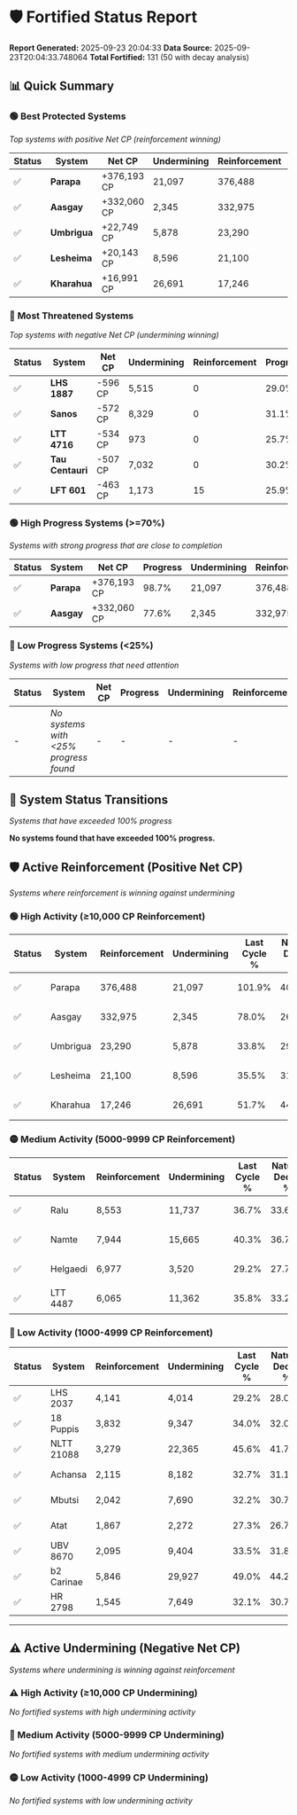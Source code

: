 # 🛡️ Fortified Status Report

**Report Generated:** 2025-09-23 20:04:33
**Data Source:** 2025-09-23T20:04:33.748064
**Total Fortified:** 131 (50 with decay analysis)

## 📊 Quick Summary

### 🟢 **Best Protected Systems**
*Top systems with positive Net CP (reinforcement winning)*

| Status | System | Net CP | Undermining | Reinforcement | Progress |
|--------|--------|--------|-------------|---------------|----------|
| ✅ | **Parapa** | +376,193 CP | 21,097 | 376,488 | 98.7% |
| ✅ | **Aasgay** | +332,060 CP | 2,345 | 332,975 | 77.6% |
| ✅ | **Umbrigua** | +22,749 CP | 5,878 | 23,290 | 32.9% |
| ✅ | **Lesheima** | +20,143 CP | 8,596 | 21,100 | 34.2% |
| ✅ | **Kharahua** | +16,991 CP | 26,691 | 17,246 | 47.6% |

### 🔴 **Most Threatened Systems**
*Top systems with negative Net CP (undermining winning)*

| Status | System | Net CP | Undermining | Reinforcement | Progress |
|--------|--------|--------|-------------|---------------|----------|
| ✅ | **LHS 1887** | -596 CP | 5,515 | 0 | 29.0% |
| ✅ | **Sanos** | -572 CP | 8,329 | 0 | 31.1% |
| ✅ | **LTT 4716** | -534 CP | 973 | 0 | 25.7% |
| ✅ | **Tau Centauri** | -507 CP | 7,032 | 0 | 30.2% |
| ✅ | **LFT 601** | -463 CP | 1,173 | 15 | 25.9% |

### 🟢 **High Progress Systems (>=70%)**
*Systems with strong progress that are close to completion*

| Status | System | Net CP | Progress | Undermining | Reinforcement |
|--------|--------|--------|----------|-------------|---------------|
| ✅ | **Parapa** | +376,193 CP | 98.7% | 21,097 | 376,488 |
| ✅ | **Aasgay** | +332,060 CP | 77.6% | 2,345 | 332,975 |

### 🔴 **Low Progress Systems (<25%)**
*Systems with low progress that need attention*

| Status | System | Net CP | Progress | Undermining | Reinforcement |
|--------|--------|--------|----------|-------------|---------------|
| - | *No systems with <25% progress found* | - | - | - | - |
## 🔄 System Status Transitions
*Systems that have exceeded 100% progress*

**No systems found that have exceeded 100% progress.**

## 🛡️ Active Reinforcement (Positive Net CP)
*Systems where reinforcement is winning against undermining*

### 🟢 High Activity (≥10,000 CP Reinforcement)

| Status | System | Reinforcement | Undermining | Last Cycle % | Natural Decay % | Current Progress % | Current CP | Net CP | Activity |
|--------|--------|---------------|-------------|--------------|-----------------|-------------------|------------|--------|----------|
| ✅ | Parapa | 376,488 | 21,097 | 101.9% | 40.82% | 98.7% | 641,550 | +376,193 | 🟢 High Reinforcement |
| ✅ | Aasgay | 332,975 | 2,345 | 78.0% | 26.51% | 77.6% | 504,399 | +332,060 | 🟢 High Reinforcement |
| ✅ | Umbrigua | 23,290 | 5,878 | 33.8% | 29.40% | 32.9% | 213,849 | +22,749 | 🟢 High Reinforcement |
| ✅ | Lesheima | 21,100 | 8,596 | 35.5% | 31.10% | 34.2% | 222,300 | +20,143 | 🟢 High Reinforcement |
| ✅ | Kharahua | 17,246 | 26,691 | 51.7% | 44.99% | 47.6% | 309,400 | +16,991 | 🟢 High Reinforcement |

### 🟡 Medium Activity (5000-9999 CP Reinforcement)

| Status | System | Reinforcement | Undermining | Last Cycle % | Natural Decay % | Current Progress % | Current CP | Net CP | Activity |
|--------|--------|---------------|-------------|--------------|-----------------|-------------------|------------|--------|----------|
| ✅ | Ralu | 8,553 | 11,737 | 36.7% | 33.68% | 34.9% | 226,849 | +7,944 | 🟡 Medium Reinforcement |
| ✅ | Namte | 7,944 | 15,665 | 40.3% | 36.74% | 37.9% | 246,350 | +7,550 | 🟡 Medium Reinforcement |
| ✅ | Helgaedi | 6,977 | 3,520 | 29.2% | 27.70% | 28.7% | 186,549 | +6,494 | 🟡 Medium Reinforcement |
| ✅ | LTT 4487 | 6,065 | 11,362 | 35.8% | 33.28% | 34.1% | 221,650 | +5,299 | 🟡 Medium Reinforcement |

### 🔴 Low Activity (1000-4999 CP Reinforcement)

| Status | System | Reinforcement | Undermining | Last Cycle % | Natural Decay % | Current Progress % | Current CP | Net CP | Activity |
|--------|--------|---------------|-------------|--------------|-----------------|-------------------|------------|--------|----------|
| ✅ | LHS 2037 | 4,141 | 4,014 | 29.2% | 28.04% | 28.6% | 185,900 | +3,626 | 🔵 Low Reinforcement |
| ✅ | 18 Puppis | 3,832 | 9,347 | 34.0% | 32.07% | 32.6% | 211,900 | +3,438 | 🔵 Low Reinforcement |
| ✅ | NLTT 21088 | 3,279 | 22,365 | 45.6% | 41.74% | 42.2% | 274,300 | +2,961 | 🔵 Low Reinforcement |
| ✅ | Achansa | 2,115 | 8,182 | 32.7% | 31.15% | 31.4% | 204,100 | +1,636 | 🔵 Low Reinforcement |
| ✅ | Mbutsi | 2,042 | 7,690 | 32.2% | 30.76% | 31.0% | 201,500 | +1,535 | 🔵 Low Reinforcement |
| ✅ | Atat | 1,867 | 2,272 | 27.3% | 26.79% | 27.0% | 175,500 | +1,393 | 🔵 Low Reinforcement |
| ✅ | UBV 8670 | 2,095 | 9,404 | 33.5% | 31.89% | 32.1% | 208,650 | +1,393 | 🔵 Low Reinforcement |
| ✅ | b2 Carinae | 5,846 | 29,927 | 49.0% | 44.20% | 44.4% | 288,600 | +1,292 | 🔵 Low Reinforcement |
| ✅ | HR 2798 | 1,545 | 7,649 | 32.1% | 30.74% | 30.9% | 200,850 | +1,046 | 🔵 Low Reinforcement |


---

## ⚠️ Active Undermining (Negative Net CP)
*Systems where undermining is winning against reinforcement*

### ⚠️ High Activity (≥10,000 CP Undermining)

*No fortified systems with high undermining activity*

### 🔶 Medium Activity (5000-9999 CP Undermining)

*No fortified systems with medium undermining activity*

### 🟡 Low Activity (1000-4999 CP Undermining)

*No fortified systems with low undermining activity*
